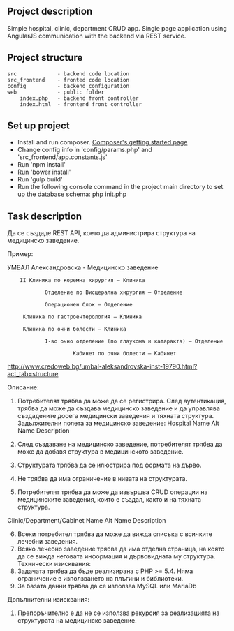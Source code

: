 Project description
-------------

Simple hospital, clinic, department CRUD app.
Single page application using AngularJS communication with the backend via REST service.

Project structure
-------------

```
src             - backend code location
src_frontend    - fronted code location
config          - backend configuration
web             - public folder
    index.php   - backend front controller
    index.html  - frontend front controller
```

Set up project
-------------

* Install and run composer. [Composer's getting started page](https://getcomposer.org/doc/00-intro.md)
* Change config info in 'config/params.php' and 'src_frontend/app.constants.js'
* Run 'npm install'
* Run 'bower install'
* Run 'gulp build'
* Run the following console command in the project main directory to set up the database schema: php init.php

Task description
-------------

Да се създаде REST API, което да администрира структура на медицинско заведение.

Пример:

УМБАЛ Александровска  - Медицинско заведение

        ІІ Клиника по коремна хирургия – Клиника

                Отделение по Висцерална хирургия – Отделение

                Операционен блок – Отделение

         Клиника по гастроентерология – Клиника

         Клиника по очни болести – Клиника

                I-во очно отделение (по глаукома и катаракта) – Отделение

                         Кабинет по очни болести – Кабинет

http://www.credoweb.bg/umbal-aleksandrovska-inst-19790.html?act_tab=structure
  

Описание: 

1. Потребителят трябва да може да се регистрира. След аутентикация, трябва да може да създава медицинско заведение и да управлява създадените досега медицински заведения и тяхната структура.
 Задължителни полета за медицинско заведение:
Hospital
Name 
Alt Name 
Description

2. След създаване на медицинско заведение, потребителят трябва да може да добавя структура в медицинското заведение.
3. Структурата трябва да се илюстрира под формата на дърво.
4. Не трябва да има ограничение в нивата на структурата. 
5. Потребителят трябва да може да извършва CRUD операции на медицинските заведения, които е създал, както и на тяхната структура.

Clinic/Department/Cabinet
Name
Alt Name
Description

6. Всеки потребител трябва да може да вижда списъка с всичките лечебни заведения.
7. Всяко лечебно заведение трябва да има отделна страница, на която да се вижда неговата информация и дървовидната му структура.
Технически изисквания:
1. Задачата трябва да бъде реализирана с PHP >= 5.4. Няма ограничение в използването на плъгини и библиотеки.
2. За базата данни трябва да се използва MySQL или MariaDb

Допълнителни изисквания:
1. Препоръчително е да не се използва рекурсия за реализацията на структурата на медицинско заведение.
